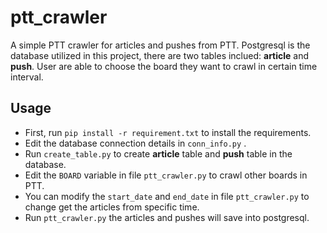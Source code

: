 # ptt_crawler
A simple PTT crawler for articles and pushes from PTT. 
Postgresql is the database utilized in this project, there are two tables inclued: 
**article** and **push**. User are able to choose the board they want to crawl in certain time interval.

## Usage
* First, run ``` pip install -r requirement.txt ``` to install the requirements.
* Edit the database connection details in ```conn_info.py``` .
* Run ```create_table.py``` to create **article** table and **push** table in the database.
* Edit the ```BOARD``` variable in file ```ptt_crawler.py``` to crawl other boards in PTT.
* You can modify the ```start_date``` and ```end_date``` in file ```ptt_crawler.py``` to change get the articles from specific time.
* Run ```ptt_crawler.py``` the articles and pushes will save into postgresql.
